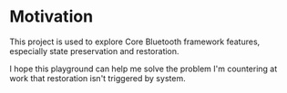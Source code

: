 # Motivation
This project is used to explore Core Bluetooth framework features, especially state preservation and  restoration.

I hope this playground can help me solve the problem I'm countering at work that restoration isn't triggered by system.

